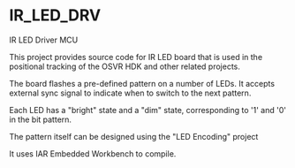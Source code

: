 # IR_LED_DRV
IR LED Driver MCU

This project provides source code for IR LED board that is used in the positional tracking of the OSVR HDK and other related projects.

The board flashes a pre-defined pattern on a number of LEDs. It accepts external sync signal to indicate when to switch to the next pattern.

Each LED has a "bright" state and a "dim" state, corresponding to '1' and '0' in the bit pattern.

The pattern itself can be designed using the "LED Encoding" project

It uses IAR Embedded Workbench to compile.
